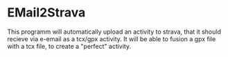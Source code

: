 # EMail2Strava
This programm will automatically upload an activity to strava, that it should recieve via e-email as a tcx/gpx activity. 
It will be able to fusion a gpx file with a tcx file, to create a "perfect" activity.
